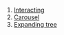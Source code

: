 1. [Interacting](https://kaningleb.github.io/Interacting-with-a-web-page/Interacting/)
2. [Carousel](https://kaningleb.github.io/Interacting-with-a-web-page/Carousel/)
2. [Expanding tree](https://kaningleb.github.io/Interacting-with-a-web-page/Expanding-tree/)